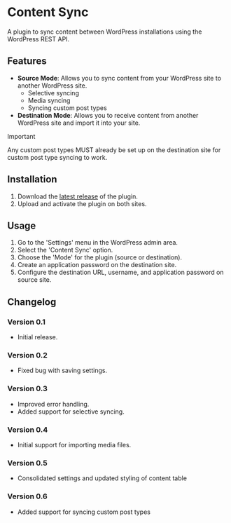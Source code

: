 # Content Sync

A plugin to sync content between WordPress installations using the WordPress REST API.

## Features

- **Source Mode**: Allows you to sync content from your WordPress site to another WordPress site.
  - Selective syncing
  - Media syncing
  - Syncing custom post types
- **Destination Mode**: Allows you to receive content from another WordPress site and import it into your site.

> [!IMPORTANT]
> Any custom post types MUST already be set up on the destination site for custom post type syncing to work.

## Installation

1. Download the [latest release](https://github.com/ksolomon75/WP-Content-Sync/releases/latest/download/WP-Content-Sync.zip) of the plugin.
2. Upload and activate the plugin on both sites.

## Usage

1. Go to the 'Settings' menu in the WordPress admin area.
2. Select the 'Content Sync' option.
3. Choose the 'Mode' for the plugin (source or destination).
4. Create an application password on the destination site.
5. Configure the destination URL, username, and application password on source site.

## Changelog

### Version 0.1

- Initial release.

### Version 0.2

- Fixed bug with saving settings.

### Version 0.3

- Improved error handling.
- Added support for selective syncing.

### Version 0.4

- Initial support for importing media files.

### Version 0.5

- Consolidated settings and updated styling of content table

### Version 0.6

- Added support for syncing custom post types
